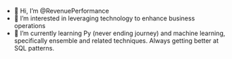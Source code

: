 - 👋 Hi, I’m @RevenuePerformance
- 👀 I’m interested in leveraging technology to enhance business operations
- 🌱 I’m currently learning Py (never ending journey) and machine learning, specifically ensemble and related techniques. Always getting better at SQL patterns.
<!---
RevenuePerformance/RevenuePerformance is a ✨ special ✨ repository because its `README.md` (this file) appears on your GitHub profile.
You can click the Preview link to take a look at your changes.
--->

